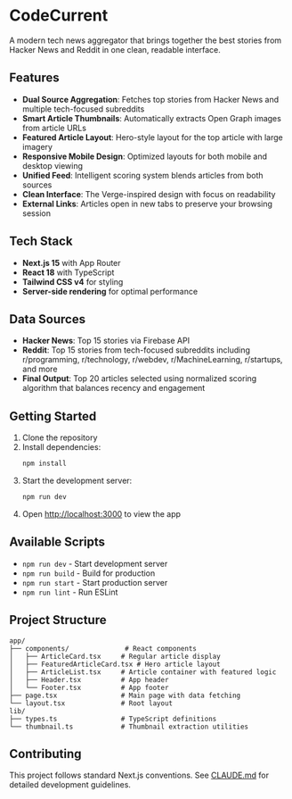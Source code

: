 # CodeCurrent

A modern tech news aggregator that brings together the best stories from Hacker News and Reddit in one clean, readable interface.

## Features

- **Dual Source Aggregation**: Fetches top stories from Hacker News and multiple tech-focused subreddits
- **Smart Article Thumbnails**: Automatically extracts Open Graph images from article URLs
- **Featured Article Layout**: Hero-style layout for the top article with large imagery
- **Responsive Mobile Design**: Optimized layouts for both mobile and desktop viewing
- **Unified Feed**: Intelligent scoring system blends articles from both sources
- **Clean Interface**: The Verge-inspired design with focus on readability
- **External Links**: Articles open in new tabs to preserve your browsing session

## Tech Stack

- **Next.js 15** with App Router
- **React 18** with TypeScript
- **Tailwind CSS v4** for styling
- **Server-side rendering** for optimal performance

## Data Sources

- **Hacker News**: Top 15 stories via Firebase API
- **Reddit**: Top 15 stories from tech-focused subreddits including r/programming, r/technology, r/webdev, r/MachineLearning, r/startups, and more
- **Final Output**: Top 20 articles selected using normalized scoring algorithm that balances recency and engagement

## Getting Started

1. Clone the repository
2. Install dependencies:
   ```bash
   npm install
   ```
3. Start the development server:
   ```bash
   npm run dev
   ```
4. Open [http://localhost:3000](http://localhost:3000) to view the app

## Available Scripts

- `npm run dev` - Start development server
- `npm run build` - Build for production
- `npm run start` - Start production server
- `npm run lint` - Run ESLint

## Project Structure

```
app/
├── components/              # React components
│   ├── ArticleCard.tsx     # Regular article display
│   ├── FeaturedArticleCard.tsx # Hero article layout
│   ├── ArticleList.tsx     # Article container with featured logic
│   ├── Header.tsx          # App header
│   └── Footer.tsx          # App footer
├── page.tsx                # Main page with data fetching
└── layout.tsx              # Root layout
lib/
├── types.ts                # TypeScript definitions
└── thumbnail.ts            # Thumbnail extraction utilities
```

## Contributing

This project follows standard Next.js conventions. See [CLAUDE.md](./CLAUDE.md) for detailed development guidelines.
